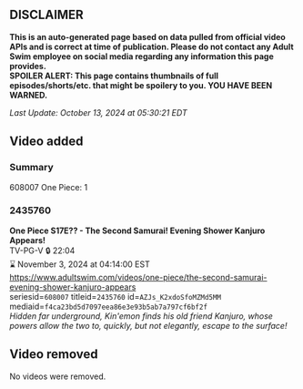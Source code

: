 ## DISCLAIMER
**This is an auto-generated page based on data pulled from official video APIs and is correct at time of publication. Please do not contact any Adult Swim employee on social media regarding any information this page provides.**  
**SPOILER ALERT: This page contains thumbnails of full episodes/shorts/etc. that might be spoilery to you. YOU HAVE BEEN WARNED.**  

_Last Update: October 13, 2024 at 05:30:21 EDT_
## Video added
### Summary
608007 One Piece: 1  
### 2435760
**One Piece S17E?? - The Second Samurai! Evening Shower Kanjuro Appears!**  
TV-PG-V 🔒 22:04  
⌛ November 3, 2024 at 04:14:00 EST  
https://www.adultswim.com/videos/one-piece/the-second-samurai-evening-shower-kanjuro-appears  
seriesid=`608007` titleid=`2435760` id=`AZJs_K2xdoSfoMZMd5MM` mediaid=`f4ca23bd5d7097eea86e3e93b5ab7a797cf6bf2f`  
_Hidden far underground, Kin'emon finds his old friend Kanjuro, whose powers allow the two to, quickly, but not elegantly, escape to the surface!_  
## Video removed
No videos were removed.  
